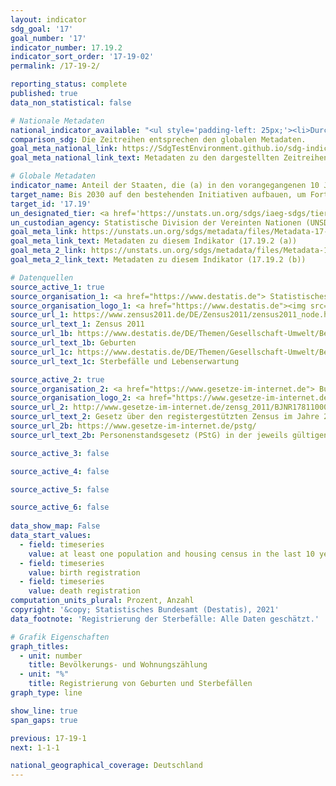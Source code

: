 ```yaml
---
layout: indicator    
sdg_goal: '17'    
goal_number: '17'    
indicator_number: 17.19.2    
indicator_sort_order: '17-19-02'    
permalink: /17-19-2/    

reporting_status: complete    
published: true    
data_non_statistical: false    

# Nationale Metadaten    
national_indicator_available: "<ul style='padding-left: 25px;'><li>Durchführung mindestens einer Bevölkerungs- und Wohnungszählung in den letzten 10 Jahren</li> <li> Registrierung der Geburten</li> <li> Registrierung der Sterbefälle</li></ul>"    
comparison_sdg: Die Zeitreihen entsprechen den globalen Metadaten.    
goal_meta_national_link: https://SdgTestEnvironment.github.io/sdg-indicators/public/MetaDe/17.19.2.pdf    
goal_meta_national_link_text: Metadaten zu den dargestellten Zeitreihen    

# Globale Metadaten    
indicator_name: Anteil der Staaten, die (a) in den vorangegangenen 10 Jahren mindestens eine Bevölkerungs- und Wohnungszählung durchgeführt haben und (b) bei der Geburtenregistrierung 100 Prozent und bei der Registrierung von Todesfällen 80 Prozent erreicht haben    
target_name: Bis 2030 auf den bestehenden Initiativen aufbauen, um Fortschrittsmaße für nachhaltige Entwicklung zu erarbeiten, die das Bruttoinlandsprodukt ergänzen, und den Aufbau der statistischen Kapazitäten der Entwicklungsländer unterstützen    
target_id: '17.19'    
un_designated_tier: <a href='https://unstats.un.org/sdgs/iaeg-sdgs/tier-classification/' title='Klicken Sie hier um weitere Informationen zur UN-Tier-Klassifikation zu erhalten.'  target='_blank'>Tier I</a>    
un_custodian_agency: Statistische Division der Vereinten Nationen (UNSD)    
goal_meta_link: https://unstats.un.org/sdgs/metadata/files/Metadata-17-19-02a.pdf    
goal_meta_link_text: Metadaten zu diesem Indikator (17.19.2 (a))
goal_meta_2_link: https://unstats.un.org/sdgs/metadata/files/Metadata-17-19-02b.pdf
goal_meta_2_link_text: Metadaten zu diesem Indikator (17.19.2 (b))        

# Datenquellen
source_active_1: true
source_organisation_1: <a href="https://www.destatis.de"> Statistisches Bundesamt (Destatis) </a>
source_organisation_logo_1: <a href="https://www.destatis.de"><img src="https://g205sdgs.github.io/sdg-indicators/public/OrgImgDe/destatis.png" alt="Logo destatis" style="height:60px; width:148px"/></a>
source_url_1: https://www.zensus2011.de/DE/Zensus2011/zensus2011_node.html
source_url_text_1: Zensus 2011
source_url_1b: https://www.destatis.de/DE/Themen/Gesellschaft-Umwelt/Bevoelkerung/Geburten/_inhalt.html
source_url_text_1b: Geburten
source_url_1c: https://www.destatis.de/DE/Themen/Gesellschaft-Umwelt/Bevoelkerung/Sterbefaelle-Lebenserwartung/_inhalt.html
source_url_text_1c: Sterbefälle und Lebenserwartung

source_active_2: true
source_organisation_2: <a href="https://www.gesetze-im-internet.de"> Bundesministerium der Justiz und für Verbraucherschutz (BMJV) und das Bundesamt für Justiz (BfJ) </a>
source_organisation_logo_2: <a href="https://www.gesetze-im-internet.de"><img src="https://g205sdgs.github.io/sdg-indicators/public/OrgImgDe/bmjv.png" alt="Logo bmjv" style="height:60px; width:148px"/></a>
source_url_2: http://www.gesetze-im-internet.de/zensg_2011/BJNR178110009.html
source_url_text_2: Gesetz über den registergestützten Zensus im Jahre 2011 (Zensusgesetz 2011 - ZensG 2011) in der jeweils gültigen Fassung
source_url_2b: https://www.gesetze-im-internet.de/pstg/
source_url_text_2b: Personenstandsgesetz (PStG) in der jeweils gültigen Fassung

source_active_3: false

source_active_4: false

source_active_5: false

source_active_6: false
    
data_show_map: False    
data_start_values: 
  - field: timeseries
    value: at least one population and housing census in the last 10 years conducted
  - field: timeseries
    value: birth registration
  - field: timeseries
    value: death registration    
computation_units_plural: Prozent, Anzahl    
copyright: '&copy; Statistisches Bundesamt (Destatis), 2021'    
data_footnote: 'Registrierung der Sterbefälle: Alle Daten geschätzt.'    

# Grafik Eigenschaften    
graph_titles:
  - unit: number
    title: Bevölkerungs- und Wohnungszählung
  - unit: "%"
    title: Registrierung von Geburten und Sterbefällen    
graph_type: line    

show_line: true
span_gaps: true    

previous: 17-19-1    
next: 1-1-1    

national_geographical_coverage: Deutschland    
---
```


<span></span>